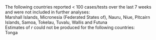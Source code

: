 The following countries reported < 100 cases/tests over the last 7 weeks and were not included in further analyses:<br>Marshall Islands, Micronesia (Federated States of), Nauru, Niue, Pitcairn Islands, Samoa, Tokelau, Tuvalu, Wallis and Futuna
<br>
Estimates of *r* could not be produced for the following countries:<br>Tonga
<br>
